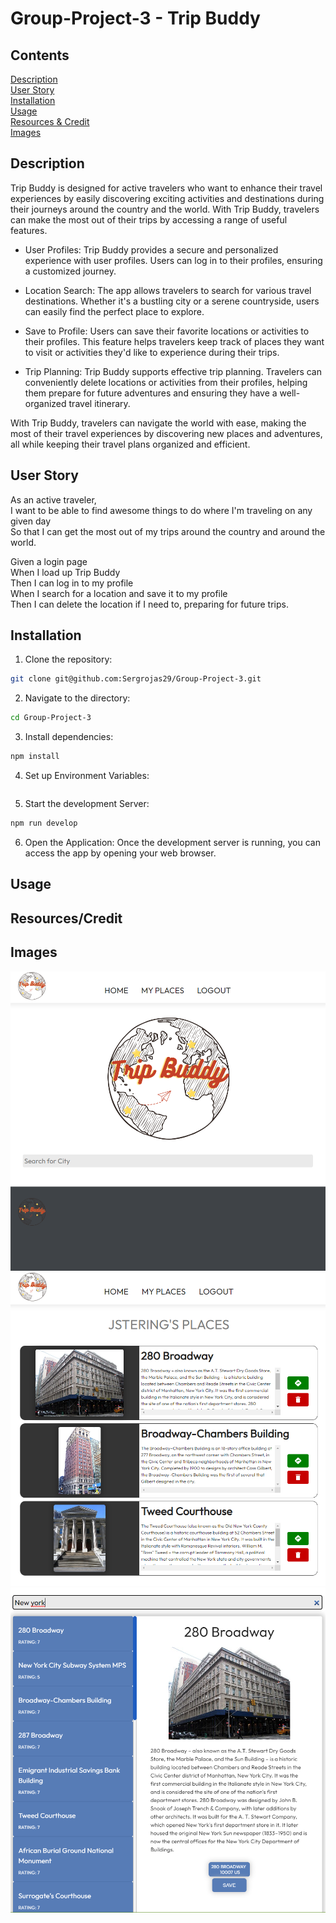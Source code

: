# Group-Project-3 - Trip Buddy

## Contents
[Description](#description)<br>
[User Story](#user-story)<br>
[Installation](#installation)<br>
[Usage](#usage)<br>
[Resources & Credit](#resourcescredit)<br>
[Images](#images)<br>

## Description
Trip Buddy is designed for active travelers who want to enhance their travel experiences by easily discovering exciting activities and destinations during their journeys around the country and the world. With Trip Buddy, travelers can make the most out of their trips by accessing a range of useful features.

- User Profiles: Trip Buddy provides a secure and personalized experience with user profiles. Users can log in to their profiles, ensuring a customized journey.

- Location Search: The app allows travelers to search for various travel destinations. Whether it's a bustling city or a serene countryside, users can easily find the perfect place to explore.

- Save to Profile: Users can save their favorite locations or activities to their profiles. This feature helps travelers keep track of places they want to visit or activities they'd like to experience during their trips.

- Trip Planning: Trip Buddy supports effective trip planning. Travelers can conveniently delete locations or activities from their profiles, helping them prepare for future adventures and ensuring they have a well-organized travel itinerary.

With Trip Buddy, travelers can navigate the world with ease, making the most of their travel experiences by discovering new places and adventures, all while keeping their travel plans organized and efficient.

## User Story
As an active traveler,<br>
I want to be able to find awesome things to do where I'm traveling on any given day<br>
So that I can get the most out of my trips around the country and around the world.<br>

Given a login page<br>
When I load up Trip Buddy<br>
Then I can log in to my profile<br>
When I search for a location and save it to my profile<br>
Then I can delete the location if I need to, preparing for future trips.<br>

## Installation
1. Clone the repository: 
```bash
git clone git@github.com:Sergrojas29/Group-Project-3.git
```

2. Navigate to the directory:
```bash
cd Group-Project-3
```

3. Install dependencies:
```bash
npm install
```

4. Set up Environment Variables:
```bash

```

5. Start the development Server:
```bash
npm run develop
```

6. Open the Application:
Once the development server is running, you can access the app by opening your web browser.


## Usage

## Resources/Credit


## Images
![Home Screen](client\public\image-1.png)
![Saved Places](client\public\image.png)
![Place Search](client\public\image-2.png)
